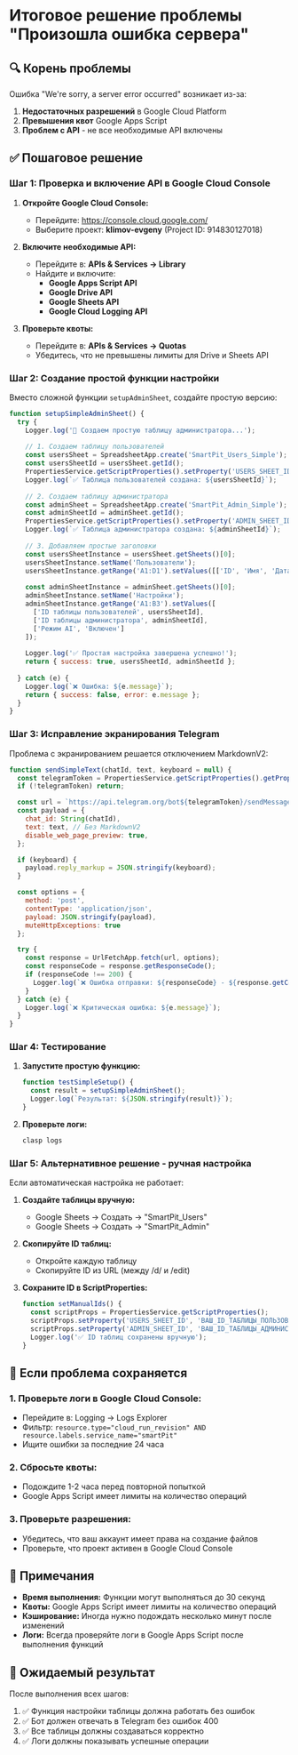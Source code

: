 # Итоговое решение проблемы "Произошла ошибка сервера"

## 🔍 Корень проблемы

Ошибка "We're sorry, a server error occurred" возникает из-за:
1. **Недостаточных разрешений** в Google Cloud Platform
2. **Превышения квот** Google Apps Script
3. **Проблем с API** - не все необходимые API включены

## ✅ Пошаговое решение

### Шаг 1: Проверка и включение API в Google Cloud Console

1. **Откройте Google Cloud Console:**
   - Перейдите: https://console.cloud.google.com/
   - Выберите проект: **klimov-evgeny** (Project ID: 914830127018)

2. **Включите необходимые API:**
   - Перейдите в: **APIs & Services → Library**
   - Найдите и включите:
     - **Google Apps Script API**
     - **Google Drive API**
     - **Google Sheets API**
     - **Google Cloud Logging API**

3. **Проверьте квоты:**
   - Перейдите в: **APIs & Services → Quotas**
   - Убедитесь, что не превышены лимиты для Drive и Sheets API

### Шаг 2: Создание простой функции настройки

Вместо сложной функции `setupAdminSheet`, создайте простую версию:

```javascript
function setupSimpleAdminSheet() {
  try {
    Logger.log('🚀 Создаем простую таблицу администратора...');
    
    // 1. Создаем таблицу пользователей
    const usersSheet = SpreadsheetApp.create('SmartPit_Users_Simple');
    const usersSheetId = usersSheet.getId();
    PropertiesService.getScriptProperties().setProperty('USERS_SHEET_ID', usersSheetId);
    Logger.log(`✅ Таблица пользователей создана: ${usersSheetId}`);
    
    // 2. Создаем таблицу администратора
    const adminSheet = SpreadsheetApp.create('SmartPit_Admin_Simple');
    const adminSheetId = adminSheet.getId();
    PropertiesService.getScriptProperties().setProperty('ADMIN_SHEET_ID', adminSheetId);
    Logger.log(`✅ Таблица администратора создана: ${adminSheetId}`);
    
    // 3. Добавляем простые заголовки
    const usersSheetInstance = usersSheet.getSheets()[0];
    usersSheetInstance.setName('Пользователи');
    usersSheetInstance.getRange('A1:D1').setValues([['ID', 'Имя', 'Дата регистрации', 'Статус']]);
    
    const adminSheetInstance = adminSheet.getSheets()[0];
    adminSheetInstance.setName('Настройки');
    adminSheetInstance.getRange('A1:B3').setValues([
      ['ID таблицы пользователей', usersSheetId],
      ['ID таблицы администратора', adminSheetId],
      ['Режим AI', 'Включен']
    ]);
    
    Logger.log('✅ Простая настройка завершена успешно!');
    return { success: true, usersSheetId, adminSheetId };
    
  } catch (e) {
    Logger.log(`❌ Ошибка: ${e.message}`);
    return { success: false, error: e.message };
  }
}
```

### Шаг 3: Исправление экранирования Telegram

Проблема с экранированием решается отключением MarkdownV2:

```javascript
function sendSimpleText(chatId, text, keyboard = null) {
  const telegramToken = PropertiesService.getScriptProperties().getProperty('TELEGRAM_TOKEN');
  if (!telegramToken) return;

  const url = `https://api.telegram.org/bot${telegramToken}/sendMessage`;
  const payload = {
    chat_id: String(chatId),
    text: text, // Без MarkdownV2
    disable_web_page_preview: true,
  };

  if (keyboard) {
    payload.reply_markup = JSON.stringify(keyboard);
  }

  const options = {
    method: 'post',
    contentType: 'application/json',
    payload: JSON.stringify(payload),
    muteHttpExceptions: true
  };

  try {
    const response = UrlFetchApp.fetch(url, options);
    const responseCode = response.getResponseCode();
    if (responseCode !== 200) {
      Logger.log(`❌ Ошибка отправки: ${responseCode} - ${response.getContentText()}`);
    }
  } catch (e) {
    Logger.log(`❌ Критическая ошибка: ${e.message}`);
  }
}
```

### Шаг 4: Тестирование

1. **Запустите простую функцию:**
   ```javascript
   function testSimpleSetup() {
     const result = setupSimpleAdminSheet();
     Logger.log(`Результат: ${JSON.stringify(result)}`);
   }
   ```

2. **Проверьте логи:**
   ```bash
   clasp logs
   ```

### Шаг 5: Альтернативное решение - ручная настройка

Если автоматическая настройка не работает:

1. **Создайте таблицы вручную:**
   - Google Sheets → Создать → "SmartPit_Users"
   - Google Sheets → Создать → "SmartPit_Admin"

2. **Скопируйте ID таблиц:**
   - Откройте каждую таблицу
   - Скопируйте ID из URL (между /d/ и /edit)

3. **Сохраните ID в ScriptProperties:**
   ```javascript
   function setManualIds() {
     const scriptProps = PropertiesService.getScriptProperties();
     scriptProps.setProperty('USERS_SHEET_ID', 'ВАШ_ID_ТАБЛИЦЫ_ПОЛЬЗОВАТЕЛЕЙ');
     scriptProps.setProperty('ADMIN_SHEET_ID', 'ВАШ_ID_ТАБЛИЦЫ_АДМИНИСТРАТОРА');
     Logger.log('✅ ID таблиц сохранены вручную');
   }
   ```

## 🚨 Если проблема сохраняется

### 1. Проверьте логи в Google Cloud Console:
- Перейдите в: Logging → Logs Explorer
- Фильтр: `resource.type="cloud_run_revision" AND resource.labels.service_name="smartPit"`
- Ищите ошибки за последние 24 часа

### 2. Сбросьте квоты:
- Подождите 1-2 часа перед повторной попыткой
- Google Apps Script имеет лимиты на количество операций

### 3. Проверьте разрешения:
- Убедитесь, что ваш аккаунт имеет права на создание файлов
- Проверьте, что проект активен в Google Cloud Console

## 📝 Примечания

- **Время выполнения:** Функции могут выполняться до 30 секунд
- **Квоты:** Google Apps Script имеет лимиты на количество операций
- **Кэширование:** Иногда нужно подождать несколько минут после изменений
- **Логи:** Всегда проверяйте логи в Google Apps Script после выполнения функций

## 🎯 Ожидаемый результат

После выполнения всех шагов:
1. ✅ Функция настройки таблицы должна работать без ошибок
2. ✅ Бот должен отвечать в Telegram без ошибок 400
3. ✅ Все таблицы должны создаваться корректно
4. ✅ Логи должны показывать успешные операции 